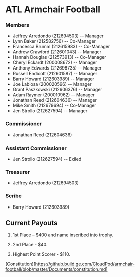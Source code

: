 # ATL Armchair Football


### Members

 - Jeffrey Arredondo (212694503) --  Manager
 - Lynn Baker (212582756) --  Co-Manager
 - Francesca Brumm (212615983) --  Co-Manager
 - Andrew Crawford (212601043) --  Manager
 - Hannah Douglas (212573913) --  Co-Manager
 - Cheryl Eckardt (200008672) --  Manager
 - Anthony Edwards (212698735) --  Manager
 - Russell Endicott (212601587) --  Manager
 - Barry Howard (212603989) --  Manager
 - Joe Labiosa (200020596) --  Manager
 - Grant Paszkowski (212606376) --  Manager
 - Adam Raymer (200010962) --  Manager
 - Jonathan Reed (212604636) --  Manager
 - Mike Smith (212679694) --  Co-Manager
 - Jen Strollo (212627594) --  Manager

### Commissioner

 - Jonathan Reed (212604636)

### Assistant Commissioner

 - Jen Strollo (212627594) -- Exiled

### Treasurer

 - Jeffrey Arredondo (212694503)

### Scribe

 - Barry Howard (212603989)


## Current Payouts

1.	1st Place – $400 and name inscribed into trophy.

2.	2nd Place - $40.

3.	Highest Point Scorer - $110.


(Constitution)[https://github.build.ge.com/CloudPod/armchair-football/blob/master/Documents/constitution.md]